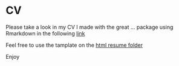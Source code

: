# CV

Please take a look in my CV I made with the great ... package using Rmarkdown in the following [link](https://rawcdn.githack.com/elior631/CV/bc2b04ca312c299468a2d09658bd01e54e95744f/HTMLresume/html-resume.html)

Feel free to use the tamplate on the [html resume folder](https://github.com/elior631/CV/tree/master/HTML%20resume)

Enjoy

